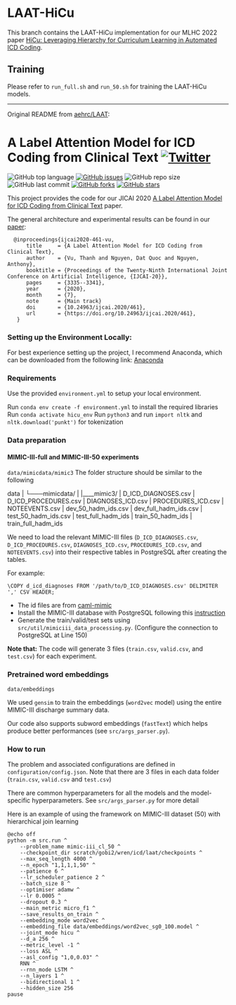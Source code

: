 # LAAT-HiCu
This branch contains the LAAT-HiCu implementation for our MLHC 2022 paper [HiCu: Leveraging Hierarchy for Curriculum Learning in Automated ICD Coding](https://arxiv.org/abs/2208.02301).

Training
----
Please refer to `run_full.sh` and `run_50.sh` for training the LAAT-HiCu models.

----
Original README from [aehrc/LAAT](https://github.com/aehrc/LAAT):
# A Label Attention Model for ICD Coding from Clinical Text <a href="https://twitter.com/intent/tweet?text=LAAT%20%28A%20Label%20Attention%20Model%20for%20ICD%20Coding%20from%20Clinical%20Text%29%20Code:&url=https%3A%2F%2Fgithub.com%2Faehrc%2FLAAT"><img alt="Twitter" src="https://img.shields.io/twitter/url?style=social&url=https%3A%2F%2Ftwitter.com%2F"></a>  
  
<img alt="GitHub top language" src="https://img.shields.io/github/languages/top/aehrc/LAAT"> <a href="https://github.com/aehrc/LAAT/issues"><img alt="GitHub issues" src="https://img.shields.io/github/issues/aehrc/LAAT"></a> <img alt="GitHub repo size" src="https://img.shields.io/github/repo-size/aehrc/LAAT"> <img alt="GitHub last commit" src="https://img.shields.io/github/last-commit/aehrc/LAAT"> <a href="https://github.com/aehrc/LAAT/network"><img alt="GitHub forks" src="https://img.shields.io/github/forks/aehrc/LAAT"></a> <a href="https://github.com/aehrc/LAAT/stargazers"><img alt="GitHub stars" src="https://img.shields.io/github/stars/aehrc/LAAT"></a>    

This project provides the code for our JICAI 2020 [A Label Attention Model for ICD Coding from Clinical Text](https://arxiv.org/abs/2007.06351) paper.

The general architecture and experimental results can be found in our [paper](https://arxiv.org/abs/2007.06351):

```
  @inproceedings{ijcai2020-461-vu,
      title     = {A Label Attention Model for ICD Coding from Clinical Text},
      author    = {Vu, Thanh and Nguyen, Dat Quoc and Nguyen, Anthony},
      booktitle = {Proceedings of the Twenty-Ninth International Joint Conference on Artificial Intelligence, {IJCAI-20}},             
      pages     = {3335--3341},
      year      = {2020},
      month     = {7},
      note      = {Main track}
      doi       = {10.24963/ijcai.2020/461},
      url       = {https://doi.org/10.24963/ijcai.2020/461},
   }
```

### Setting up the Environment Locally:

For best experience setting up the project, I recommend Anaconda, which can be downloaded from the following link: [Anaconda](https://www.anaconda.com/
)

### Requirements

Use the provided `environment.yml` to setup your local environment.

Run `conda env create -f environment.yml` to install the required libraries
Run `conda activate hicu_env`
Run `python3` and run `import nltk` and `nltk.download('punkt')` for tokenization 

### Data preparation

#### MIMIC-III-full and MIMIC-III-50 experiments
`data/mimicdata/mimic3`
The folder structure should be similar to the following

data
| 
└───mimicdata/
    |
    |____mimic3/
          | D_ICD_DIAGNOSES.csv
          | D_ICD_PROCEDURES.csv
          | DIAGNOSES_ICD.csv
          | PROCEDURES_ICD.csv
          | NOTEEVENTS.csv
          | dev_50_hadm_ids.csv
          | dev_full_hadm_ids.csv
          | test_50_hadm_ids.csv
          | test_full_hadm_ids
          | train_50_hadm_ids
          | train_full_hadm_ids

We need to load the relevant MIMIC-III files (`D_ICD_DIAGNOSES.csv`, `D_ICD_PROCEDURES.csv`, `DIAGNOSES_ICD.csv`, `PROCEDURES_ICD.csv`, and `NOTEEVENTS.csv`) into their respective tables in PostgreSQL after creating the tables.

For example:

`\COPY d_icd_diagnoses FROM '/path/to/D_ICD_DIAGNOSES.csv' DELIMITER ',' CSV HEADER;`

- The id files are from [caml-mimic](https://github.com/jamesmullenbach/caml-mimic)
- Install the MIMIC-III database with PostgreSQL following this [instruction](https://mimic.physionet.org/tutorials/install-mimic-locally-ubuntu/)
- Generate the train/valid/test sets using `src/util/mimiciii_data_processing.py`. (Configure the connection to PostgreSQL at Line 150)

**Note that:** The code will generate 3 files (`train.csv`, `valid.csv`, and `test.csv`) for each experiment.

### Pretrained word embeddings 
`data/embeddings`

We used `gensim` to train the embeddings (`word2vec` model) using the entire MIMIC-III discharge summary data. 

Our code also supports subword embeddings (`fastText`) which helps produce better performances (see `src/args_parser.py`).

### How to run

The problem and associated configurations are defined in `configuration/config.json`. Note that there are 3 files in each data folder (`train.csv`, `valid.csv` and `test.csv`)

There are common hyperparameters for all the models and the model-specific hyperparameters. See `src/args_parser.py` for more detail

Here is an example of using the framework on MIMIC-III dataset (50) with hierarchical join learning

```
@echo off
python -m src.run ^
    --problem_name mimic-iii_cl_50 ^
    --checkpoint_dir scratch/gobi2/wren/icd/laat/checkpoints ^
    --max_seq_length 4000 ^
    --n_epoch "1,1,1,1,50" ^
    --patience 6 ^
    --lr_scheduler_patience 2 ^
    --batch_size 8 ^
    --optimiser adamw ^
    --lr 0.0005 ^
    --dropout 0.3 ^
    --main_metric micro_f1 ^
    --save_results_on_train ^
    --embedding_mode word2vec ^
    --embedding_file data/embeddings/word2vec_sg0_100.model ^
    --joint_mode hicu ^
    --d_a 256 ^
    --metric_level -1 ^
    --loss ASL ^
    --asl_config "1,0,0.03" ^
    RNN ^
    --rnn_mode LSTM ^
    --n_layers 1 ^
    --bidirectional 1 ^
    --hidden_size 256
pause
```

